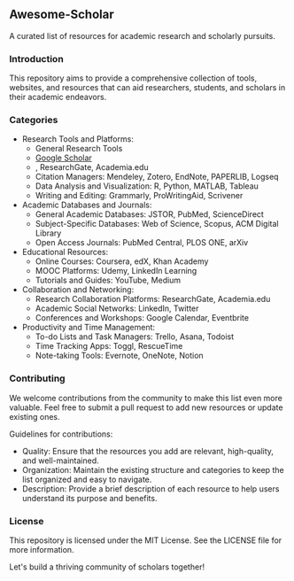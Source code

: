Awesome-Scholar
---------------

A curated list of resources for academic research and scholarly pursuits.

### Introduction

This repository aims to provide a comprehensive collection of tools, websites, and resources that can aid researchers, students, and scholars in their academic endeavors.

### Categories

-   Research Tools and Platforms:
    -   General Research Tools
    -   [Google Scholar](https://github.com/deephacks/awesome-jvm#readme)
    -   , ResearchGate, Academia.edu
    -   Citation Managers: Mendeley, Zotero, EndNote, PAPERLIB, Logseq
    -   Data Analysis and Visualization: R, Python, MATLAB, Tableau
    -   Writing and Editing: Grammarly, ProWritingAid, Scrivener
-   Academic Databases and Journals:
    -   General Academic Databases: JSTOR, PubMed, ScienceDirect
    -   Subject-Specific Databases: Web of Science, Scopus, ACM Digital Library
    -   Open Access Journals: PubMed Central, PLOS ONE, arXiv
-   Educational Resources:
    -   Online Courses: Coursera, edX, Khan Academy
    -   MOOC Platforms: Udemy, LinkedIn Learning
    -   Tutorials and Guides: YouTube, Medium
-   Collaboration and Networking:
    -   Research Collaboration Platforms: ResearchGate, Academia.edu
    -   Academic Social Networks: LinkedIn, Twitter
    -   Conferences and Workshops: Google Calendar, Eventbrite
-   Productivity and Time Management:
    -   To-do Lists and Task Managers: Trello, Asana, Todoist
    -   Time Tracking Apps: Toggl, RescueTime
    -   Note-taking Tools: Evernote, OneNote, Notion

### Contributing

We welcome contributions from the community to make this list even more valuable. Feel free to submit a pull request to add new resources or update existing ones.

Guidelines for contributions:

-   Quality: Ensure that the resources you add are relevant, high-quality, and well-maintained.
-   Organization: Maintain the existing structure and categories to keep the list organized and easy to navigate.
-   Description: Provide a brief description of each resource to help users understand its purpose and benefits.

### License

This repository is licensed under the MIT License. See the LICENSE file for more information.

Let's build a thriving community of scholars together!
